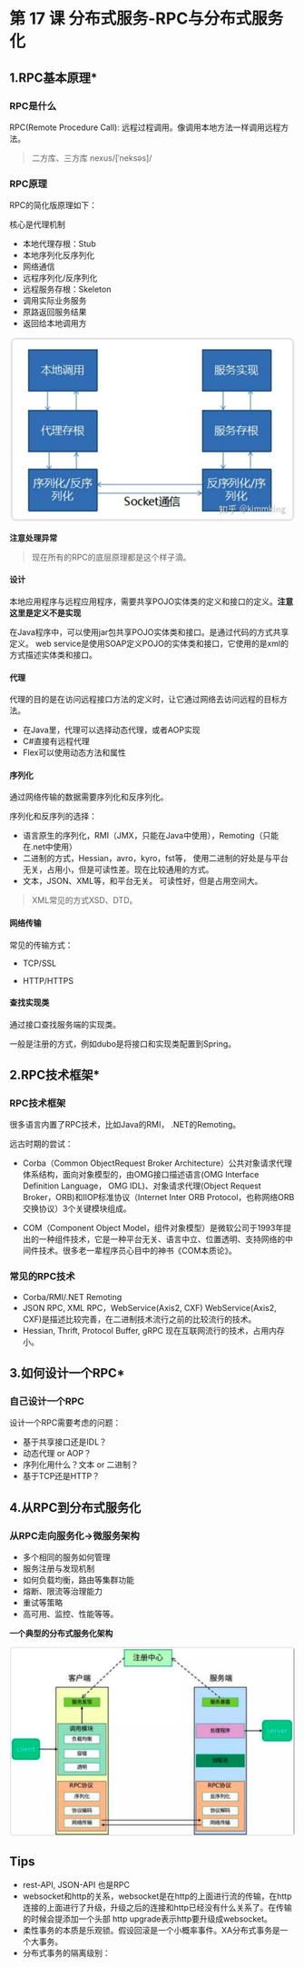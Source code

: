 # 第 17 课 分布式服务-RPC与分布式服务化

## 1.RPC基本原理*

### RPC是什么

RPC(Remote Procedure Call): 远程过程调用。像调用本地方法一样调用远程方法。

> 二方库、三方库
> nexus/[ˈneksəs]/

### RPC原理

RPC的简化版原理如下：

核心是代理机制

* 本地代理存根：Stub
* 本地序列化反序列化
* 网络通信
* 远程序列化/反序列化
* 远程服务存根：Skeleton
* 调用实际业务服务
* 原路返回服务结果
* 返回给本地调用方

![RPC原理](./RPC原理.png)

**注意处理异常**

> 现在所有的RPC的底层原理都是这个样子滴。

#### 设计

本地应用程序与远程应用程序，需要共享POJO实体类的定义和接口的定义。**注意这里是定义不是实现**

在Java程序中，可以使用jar包共享POJO实体类和接口。是通过代码的方式共享定义。
web service是使用SOAP定义POJO的实体类和接口，它使用的是xml的方式描述实体类和接口。

#### 代理

代理的目的是在访问远程接口方法的定义时，让它通过网络去访问远程的目标方法。

* 在Java里，代理可以选择动态代理，或者AOP实现
* C#直接有远程代理
* Flex可以使用动态方法和属性

#### 序列化

通过网络传输的数据需要序列化和反序列化。

序列化和反序列的选择：

* 语言原生的序列化，RMI（JMX，只能在Java中使用），Remoting（只能在.net中使用）
* 二进制的方式，Hessian，avro，kyro，fst等，
  使用二进制的好处是与平台无关，占用小，但是可读性差。现在比较通用的方式。
* 文本，JSON、XML等，和平台无关。
  可读性好，但是占用空间大。

> XML常见的方式XSD、DTD。

#### 网络传输

常见的传输方式：

* TCP/SSL

* HTTP/HTTPS

#### 查找实现类

通过接口查找服务端的实现类。

一般是注册的方式，例如dubo是将接口和实现类配置到Spring。

## 2.RPC技术框架*

### RPC技术框架

很多语言内置了RPC技术，比如Java的RMI， .NET的Remoting。

远古时期的尝试：

* Corba（Common ObjectRequest Broker Architecture）公共对象请求代理体系结构，面向对象模型的，由OMG接口描述语言(OMG Interface Definition Language， OMG IDL)、对象请求代理(Object Request Broker，ORB)和IIOP标准协议（Internet Inter­ ORB Protocol，也称网络ORB交换协议）3个关键模块组成。

* COM（Component Object Model，组件对象模型）是微软公司于1993年提出的一种组件技术，它是一种平台无关、语言中立、位置透明、支持网络的中间件技术。很多老一辈程序员心目中的神书《COM本质论》。

### 常见的RPC技术

* Corba/RMI/.NET Remoting
* JSON RPC, XML RPC，WebService(Axis2, CXF)
  WebService(Axis2, CXF)是描述比较完善，在二进制技术流行之前的比较流行的技术。
* Hessian, Thrift, Protocol Buffer, gRPC
  现在互联网流行的技术，占用内存小。

## 3.如何设计一个RPC*

### 自己设计一个RPC

设计一个RPC需要考虑的问题：

* 基于共享接口还是IDL？
* 动态代理 or AOP？
* 序列化用什么？文本 or 二进制？
* 基于TCP还是HTTP？

## 4.从RPC到分布式服务化

### 从RPC走向服务化->微服务架构

* 多个相同的服务如何管理
* 服务注册与发现机制
* 如何负载均衡，路由等集群功能
* 熔断、限流等治理能力
* 重试等策略
* 高可用、监控、性能等等。

**一个典型的分布式服务化架构**

![分布式服务化架构](./分布式服务化架构.png)

## Tips

* rest-API, JSON-API 也是RPC
* websocket和http的关系，websocket是在http的上面进行流的传输，在http连接的上面进行了升级，升级之后的连接和http已经没有什么关系了。在传输的时候会提添加一个头部 http upgrade表示http要升级成websocket。
* 柔性事务的本质是乐观锁。假设回滚是一个小概率事件。XA分布式事务是一个大事务。
* 分布式事务的隔离级别：

